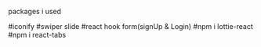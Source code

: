 packages i used

#iconify
#swiper slide
#react hook form(signUp & Login)
#npm i lottie-react
#npm i react-tabs
